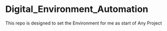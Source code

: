 # Digital_Environment_Automation
This repo is designed to set the Environment for me as start of Any Project
